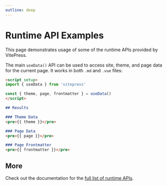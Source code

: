 ```yaml
---
outline: deep
---
```



<script setup>
import RuntimeBar from '../components/runtimeBar.vue'
</script>


<RuntimeBar />

# Runtime API Examples

This page demonstrates usage of some of the runtime APIs provided by VitePress.

The main `useData()` API can be used to access site, theme, and page data for the current page. It works in both `.md` and `.vue` files:

```md
<script setup>
import { useData } from 'vitepress'

const { theme, page, frontmatter } = useData()
</script>

## Results

### Theme Data
<pre>{{ theme }}</pre>

### Page Data
<pre>{{ page }}</pre>

### Page Frontmatter
<pre>{{ frontmatter }}</pre>
```

## More

Check out the documentation for the [full list of runtime APIs](https://vitepress.dev/reference/runtime-api#usedata).
